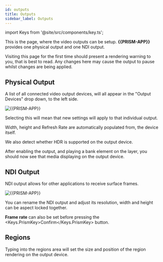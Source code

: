 ```yaml
---
id: outputs
title: Outputs
sidebar_label: Outputs
---
```


import Keys from '@site/src/components/key.ts';

This is the page, where the video outputs can be setup. **{{PRISM-APP}}** provides one physical output and one NDI output.

Visiting this page for the first time should present a rendering warning to you, that is best to read. Any changes here may cause the output to pause whilst changes are being applied.

## Physical Output

A list of all connected video output devices, will all appear in the "Output Devices" drop down, to the left side.

![{{PRISM-APP}}](/prismdocs/images/{{PRISM-APP-LOWER}}-stage-outputs-physical.png)

Selecting this will mean that new settings will apply to that individual output.

Width, height and Refresh Rate are automatically populated from, the device itself.

We also detect whether HDR is supported on the output device. 

After enabling the output, and playing a bank element on the layer, you should now see that media displaying on the output device.

## NDI Output

NDI output allows for other applications to receive surface frames.

![{{PRISM-APP}}](/prismdocs/images/{{PRISM-APP-LOWER}}-stage-outputs-ndi.png)

You can rename the NDI output and adjust its resolution, width and height can be aspect locked together. 

**Frame rate** can also be set before pressing the <Keys.PrismKey>Confirm</Keys.PrismKey> button.

## Regions

Typing into the regions area will set the size and position of the region rendering on the output device.
